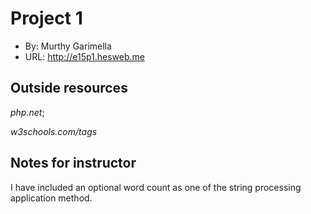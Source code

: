 # Project 1
+ By: Murthy Garimella
+ URL: http://e15p1.hesweb.me

## Outside resources
*php.net*;

*w3schools.com/tags*

## Notes for instructor
I have included an optional word count as one of the string processing application method.
